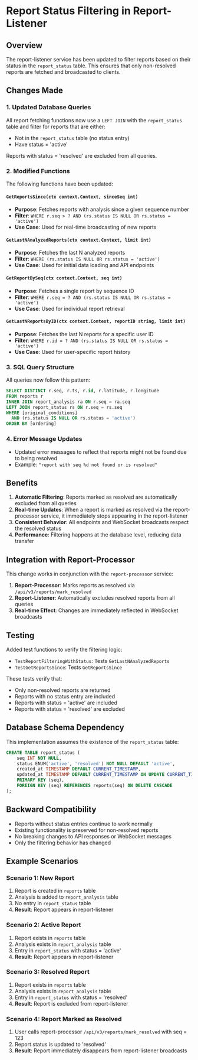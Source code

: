 # Report Status Filtering in Report-Listener

## Overview

The report-listener service has been updated to filter reports based on their status in the `report_status` table. This ensures that only non-resolved reports are fetched and broadcasted to clients.

## Changes Made

### 1. Updated Database Queries

All report fetching functions now use a `LEFT JOIN` with the `report_status` table and filter for reports that are either:
- Not in the `report_status` table (no status entry)
- Have status = 'active'

Reports with status = 'resolved' are excluded from all queries.

### 2. Modified Functions

The following functions have been updated:

#### `GetReportsSince(ctx context.Context, sinceSeq int)`
- **Purpose**: Fetches reports with analysis since a given sequence number
- **Filter**: `WHERE r.seq > ? AND (rs.status IS NULL OR rs.status = 'active')`
- **Use Case**: Used for real-time broadcasting of new reports

#### `GetLastNAnalyzedReports(ctx context.Context, limit int)`
- **Purpose**: Fetches the last N analyzed reports
- **Filter**: `WHERE (rs.status IS NULL OR rs.status = 'active')`
- **Use Case**: Used for initial data loading and API endpoints

#### `GetReportBySeq(ctx context.Context, seq int)`
- **Purpose**: Fetches a single report by sequence ID
- **Filter**: `WHERE r.seq = ? AND (rs.status IS NULL OR rs.status = 'active')`
- **Use Case**: Used for individual report retrieval

#### `GetLastNReportsByID(ctx context.Context, reportID string, limit int)`
- **Purpose**: Fetches the last N reports for a specific user ID
- **Filter**: `WHERE r.id = ? AND (rs.status IS NULL OR rs.status = 'active')`
- **Use Case**: Used for user-specific report history

### 3. SQL Query Structure

All queries now follow this pattern:

```sql
SELECT DISTINCT r.seq, r.ts, r.id, r.latitude, r.longitude
FROM reports r
INNER JOIN report_analysis ra ON r.seq = ra.seq
LEFT JOIN report_status rs ON r.seq = rs.seq
WHERE [original_conditions] 
  AND (rs.status IS NULL OR rs.status = 'active')
ORDER BY [ordering]
```

### 4. Error Message Updates

- Updated error messages to reflect that reports might not be found due to being resolved
- Example: `"report with seq %d not found or is resolved"`

## Benefits

1. **Automatic Filtering**: Reports marked as resolved are automatically excluded from all queries
2. **Real-time Updates**: When a report is marked as resolved via the report-processor service, it immediately stops appearing in the report-listener
3. **Consistent Behavior**: All endpoints and WebSocket broadcasts respect the resolved status
4. **Performance**: Filtering happens at the database level, reducing data transfer

## Integration with Report-Processor

This change works in conjunction with the `report-processor` service:

1. **Report-Processor**: Marks reports as resolved via `/api/v3/reports/mark_resolved`
2. **Report-Listener**: Automatically excludes resolved reports from all queries
3. **Real-time Effect**: Changes are immediately reflected in WebSocket broadcasts

## Testing

Added test functions to verify the filtering logic:

- `TestReportFilteringWithStatus`: Tests `GetLastNAnalyzedReports`
- `TestGetReportsSince`: Tests `GetReportsSince`

These tests verify that:
- Only non-resolved reports are returned
- Reports with no status entry are included
- Reports with status = 'active' are included
- Reports with status = 'resolved' are excluded

## Database Schema Dependency

This implementation assumes the existence of the `report_status` table:

```sql
CREATE TABLE report_status (
    seq INT NOT NULL,
    status ENUM('active', 'resolved') NOT NULL DEFAULT 'active',
    created_at TIMESTAMP DEFAULT CURRENT_TIMESTAMP,
    updated_at TIMESTAMP DEFAULT CURRENT_TIMESTAMP ON UPDATE CURRENT_TIMESTAMP,
    PRIMARY KEY (seq),
    FOREIGN KEY (seq) REFERENCES reports(seq) ON DELETE CASCADE
);
```

## Backward Compatibility

- Reports without status entries continue to work normally
- Existing functionality is preserved for non-resolved reports
- No breaking changes to API responses or WebSocket messages
- Only the filtering behavior has changed

## Example Scenarios

### Scenario 1: New Report
1. Report is created in `reports` table
2. Analysis is added to `report_analysis` table
3. No entry in `report_status` table
4. **Result**: Report appears in report-listener

### Scenario 2: Active Report
1. Report exists in `reports` table
2. Analysis exists in `report_analysis` table
3. Entry in `report_status` with status = 'active'
4. **Result**: Report appears in report-listener

### Scenario 3: Resolved Report
1. Report exists in `reports` table
2. Analysis exists in `report_analysis` table
3. Entry in `report_status` with status = 'resolved'
4. **Result**: Report is excluded from report-listener

### Scenario 4: Report Marked as Resolved
1. User calls report-processor `/api/v3/reports/mark_resolved` with seq = 123
2. Report status is updated to 'resolved'
3. **Result**: Report immediately disappears from report-listener broadcasts 